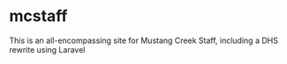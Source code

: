 # mcstaff
This is an all-encompassing site for Mustang Creek Staff, including a DHS rewrite using Laravel
